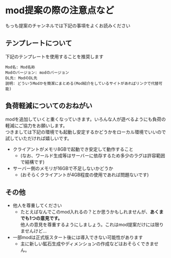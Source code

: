 # mod提案の際の注意点など

もっも提案のチャンネルでは下記の事項をよくお読みください

## テンプレートについて

下記のテンプレートを使用することを推奨します

```
Mod名: Mod名称
Modのバージョン: modのバージョン
DL先: ModのDL先
説明: どういうModかを簡潔にまとめる(Mod紹介をしているサイトがあればリンクで代替可能) 
```

## 負荷軽減についてのおねがい

modを追加していくと重くなっていきます。いろんな人が遊べるようにも負荷の軽減にご協力をお願いします。
<br>
つきましては下記の環境でも起動し安定するかどうかをローカル環境でいいので試していただければ嬉しいです。

- クライアントがメモリ8GBで起動でき安定して動作すること
    - (なお、ワールド生成等はサーバーに依存するため多少のラグは許容範囲で結構です)
- サーバー側のメモリが16GBで不足しないかどうか
    - (おそらくクライアントが4GB程度の使用であれば問題ないです)

## その他

- 他人を尊重してください
    - たとえばなんでこのmod入れるの？とか思うかもしれませんが、**あくまでも1つの意見です。**<br>
他人の意見を尊重するようにしましょう。これはmod提案だけには限りませんけど...
- 一部modは正式版スタート後には導入できない可能性があります
    - 主に新しい鉱石生成やディメンションの作成などはおそらくできません。
